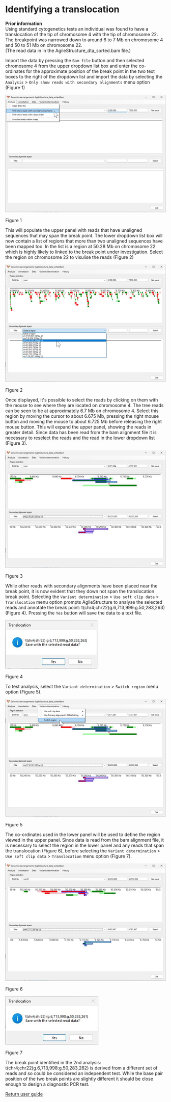 # Identifying a translocation

__Prior information__  
Using standard cytogenetics tests an individual was found to have a translocation of the tip of chromosome 4 with the tip of chromosome 22. The breakpoint was narrowed down to around 6 to 7 Mb on chromosome 4 and 50 to 51 Mb on chromosome 22.  
(The read data in in the AgileStructure_dta_sorted.bam file.)

Import the data by pressing the ```Bam file``` button and then selected chromosome 4 from the upper dropdown list box and enter the co-ordinates for the approximate position of the break point in the two text boxes to the right of the dropdown list and import the data by selecting the ```Analysis``` > ```Only show reads with secondary alignments``` menu option (Figure 1)

![Figure 1](images/examples/figure1tran.jpg)

Figure 1

This will populate the upper panel with reads that have unaligned sequences that may span the break point. The lower dropdown list box will now contain a list of regions that more than two unaligned sequences have been mapped too. In the list is a region at 50.28 Mb on chromosome 22 which is highly likely to linked to the break point under investigation. Select the region on chromosome 22 to visulise the reads (Figure 2)

![Figure 2](images/examples/figure2tran.jpg)

Figure 2

Once displayed, it's possible to select the reads by clicking on them with the mouse to see where they are located on chromosome 4. The tree reads can be seen to be at approximately 6.7 Mb on chromosome 4. Select this region by moving the cursor to about 6.675 Mb, pressing the right mouse button and moving the mouse to about 6.725 Mb before releasing the right mouse button. This will expand the upper panel, showing the reads in greater detail. Since data has been read from the bam alignment file it is necessary to reselect the reads and the read in the lower dropdown list (Figure 3).  

![Figure 3](images/examples/figure3tran.jpg)

Figure 3

While other reads with secondary alignments have been placed near the break point, it is now evident that they down not span  the translocation break point. Selecting the ```Variant determination``` > ```Use soft clip data``` > ```Translocation``` menu option prompts AgileStructure to analyse the selected reads and annotate the break point: t(chr4;chr22)g.6,713,999:g.50,283,263) (Figure 4). Pressing the ```Yes``` button will save the data to a text file.

![Figure 4](images/examples/figure4tran.jpg)

Figure 4

To test analysis, select the ```Variant determination``` > ```Switch region``` menu option (Figure 5).  

![Figure 5](images/examples/figure5tran.jpg)

Figure 5

The co-ordinates used in the lower panel will be used to define the region viewed in the upper panel. Since data is read from the bam alignment file, it is necessary to select the region in the lower panel and any reads that span the translocation (Figure 6), before selecting the ```Variant determination``` > ```Use soft clip data``` > ```Translocation``` menu option (Figure 7). 

![Figure 6](images/examples/figure6tran.jpg)

Figure 6

![Figure 7](images/examples/figure7tran.jpg)

Figure 7

The break point identified in the 2nd analysis: t(chr4;chr22)g.6,713,998:g.50,283,262) is derived from a different set of reads and so could be considered an independent test. While the base pair position of the two break points are slightly different it should be close enough to design a diagnostic PCR test.

[Return user guide](README.md) 